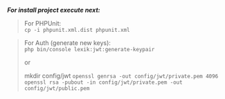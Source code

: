***For install project execute next:***

> For PHPUnit:\
> ```cp -i phpunit.xml.dist phpunit.xml```

> For Auth (generate new keys):\
> ```php bin/console lexik:jwt:generate-keypair```
>
> or
>
> mkdir config/jwt
> ```openssl genrsa -out config/jwt/private.pem 4096``` \
> ```openssl rsa -pubout -in config/jwt/private.pem -out config/jwt/public.pem```
